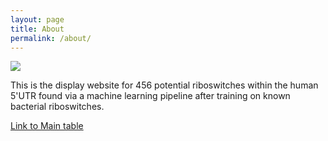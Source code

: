 ```yaml
---
layout: page
title: About
permalink: /about/
---
```



![](../rs_abstract.png?raw=true)


This is the display website for 456 potential riboswitches within the human 5'UTR found via a machine learning pipeline after training on known bacterial riboswitches.

[Link to Main table](../display)

